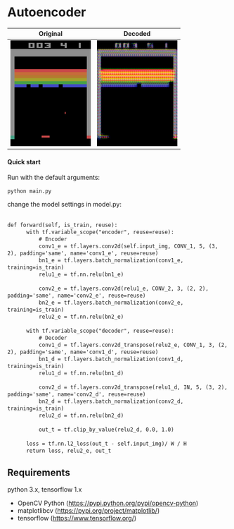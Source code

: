 Autoencoder
=======

| Original | Decoded |
|----------|---------|
| <img src="ori.png" height="240"> | <img src="test.png" height="240"> |

#### Quick start
Run with the default arguments:

```
python main.py
```

change the model settings in model.py:

```

def forward(self, is_train, reuse):
      with tf.variable_scope("encoder", reuse=reuse):
          # Encoder
          conv1_e = tf.layers.conv2d(self.input_img, CONV_1, 5, (3, 2), padding='same', name='conv1_e', reuse=reuse)
          bn1_e = tf.layers.batch_normalization(conv1_e, training=is_train)
          relu1_e = tf.nn.relu(bn1_e)

          conv2_e = tf.layers.conv2d(relu1_e, CONV_2, 3, (2, 2), padding='same', name='conv2_e', reuse=reuse)
          bn2_e = tf.layers.batch_normalization(conv2_e, training=is_train)
          relu2_e = tf.nn.relu(bn2_e)

      with tf.variable_scope("decoder", reuse=reuse):
          # Decoder
          conv1_d = tf.layers.conv2d_transpose(relu2_e, CONV_1, 3, (2, 2), padding='same', name='conv1_d', reuse=reuse)
          bn1_d = tf.layers.batch_normalization(conv1_d, training=is_train)
          relu1_d = tf.nn.relu(bn1_d)

          conv2_d = tf.layers.conv2d_transpose(relu1_d, IN, 5, (3, 2), padding='same', name='conv2_d', reuse=reuse)
          bn2_d = tf.layers.batch_normalization(conv2_d, training=is_train)
          relu2_d = tf.nn.relu(bn2_d)

          out_t = tf.clip_by_value(relu2_d, 0.0, 1.0)

      loss = tf.nn.l2_loss(out_t - self.input_img)/ W / H
      return loss, relu2_e, out_t
```

Requirements
------------
python 3.x, tensorflow 1.x

- OpenCV Python (https://pypi.python.org/pypi/opencv-python)
- matplotlibcv (https://pypi.org/project/matplotlib/)
- tensorflow (https://www.tensorflow.org/)
